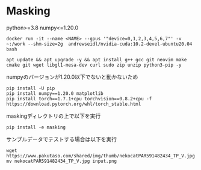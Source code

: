 # Masking

python>=3.8
numpy<=1.20.0

 
```
docker run -it --name <NAME> --gpus '"device=0,1,2,3,4,5,6,7"' -v ~:/work --shm-size=2g  andrewseidl/nvidia-cuda:10.2-devel-ubuntu20.04 bash
```

```
apt update && apt upgrade -y && apt install g++ gcc git neovim make cmake git wget libgl1-mesa-dev curl sudo zip unzip python3-pip -y
```


numpyのバージョンが1.20.0以下でないと動かないため
```
pip install -U pip
pip install numpy==1.20.0 matplotlib 
pip install torch==1.7.1+cpu torchvision==0.8.2+cpu -f https://download.pytorch.org/whl/torch_stable.html

```

maskingディレクトリの上で以下を実行
```
pip install -e masking
```



サンプルデータでテストする場合は以下を実行
```
wget https://www.pakutaso.com/shared/img/thumb/nekocatPAR591482434_TP_V.jpg
mv nekocatPAR591482434_TP_V.jpg input.png
```
